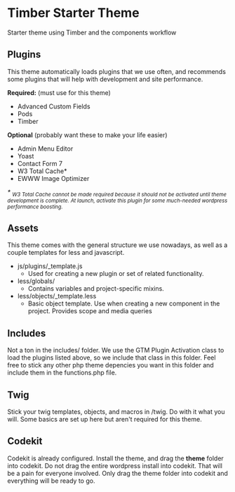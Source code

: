 Timber Starter Theme
====================

Starter theme using Timber and the components workflow

## Plugins

This theme automatically loads plugins that we use often, and recommends some plugins that will help with development and site performance. 

__Required:__ (must use for this theme)
- Advanced Custom Fields
- Pods
- Timber

__Optional__ (probably want these to make your life easier)
- Admin Menu Editor
- Yoast
- Contact Form 7
- W3 Total Cache*
- EWWW Image Optimizer

_* <sub>W3 Total Cache  cannot be made required because it should not be activated until theme development is complete. At launch, activate this plugin for some much-needed wordpress performance boosting.</sup>_

## Assets

This theme comes with the general structure we use nowadays, as well as a couple templates for less and javascript. 

- js/plugins/_template.js
  - Used for creating a new plugin or set of related functionality.
- less/globals/
  - Contains variables and project-specific mixins.
- less/objects/_template.less
  - Basic object template. Use when creating a new component in the project. Provides scope and media queries

## Includes

Not a ton in the includes/ folder. We use the GTM Plugin Activation class to load the plugins listed above, so we include that class in this folder. Feel free to stick any other php theme depencies you want in this folder and include them in the functions.php file. 

## Twig

Stick your twig templates, objects, and macros in /twig. Do with it what you will. Some basics are set up here but aren't required for this theme. 

## Codekit
Codekit is already configured. Install the theme, and drag the __theme__ folder into codekit. Do not drag the entire wordpress install into codekit. That will be a pain for everyone involved. Only drag the theme folder into codekit and everything will be ready to go. 
